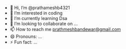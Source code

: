 - 👋 Hi, I’m @prathameshb4321
- 👀 I’m interested in coding
- 🌱 I’m currently learning Dsa
- 💞️ I’m looking to collaborate on ...
- 📫 How to reach me prathmeshbandewar@gmail.com
- 😄 Pronouns: ...
- ⚡ Fun fact: ...

<!---
prathameshb4321/prathameshb4321 is a ✨ special ✨ repository because its `README.md` (this file) appears on your GitHub profile.
You can click the Preview link to take a look at your changes.
--->
